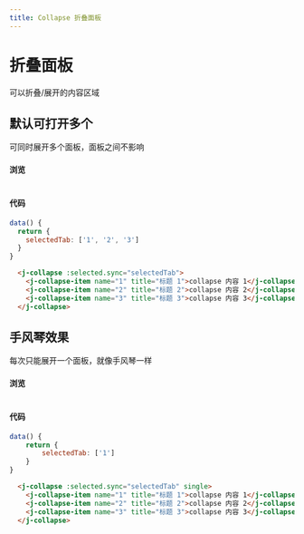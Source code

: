 ```yaml
---
title: Collapse 折叠面板
---
```


# 折叠面板

可以折叠/展开的内容区域

## 默认可打开多个

可同时展开多个面板，面板之间不影响

#### 浏览

#

<ClientOnly>
<collapse-demo></collapse-demo>
</ClientOnly>

#

#### 代码

```js
data() {
  return {
    selectedTab: ['1', '2', '3']
  }
}
```

```html
  <j-collapse :selected.sync="selectedTab">
    <j-collapse-item name="1" title="标题 1">collapse 内容 1</j-collapse-item>
    <j-collapse-item name="2" title="标题 2">collapse 内容 2</j-collapse-item>
    <j-collapse-item name="3" title="标题 3">collapse 内容 3</j-collapse-item>
  </j-collapse>
```

## 手风琴效果

每次只能展开一个面板，就像手风琴一样

#### 浏览

#

<ClientOnly>
<collapse-demo-single></collapse-demo-single>
</ClientOnly>

#### 代码

```js
data() {
    return {
        selectedTab: ['1']
    }
}
```

```html
  <j-collapse :selected.sync="selectedTab" single>
    <j-collapse-item name="1" title="标题 1">collapse 内容 1</j-collapse-item>
    <j-collapse-item name="2" title="标题 2">collapse 内容 2</j-collapse-item>
    <j-collapse-item name="3" title="标题 3">collapse 内容 3</j-collapse-item>
  </j-collapse>
```


